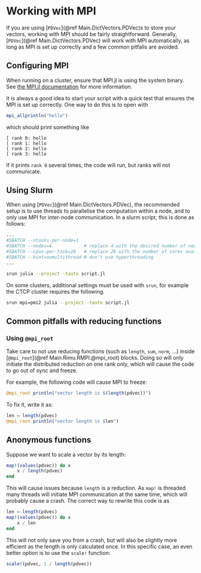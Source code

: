 # Working with MPI

If you are using [`PDVec`](@ref Main.DictVectors.PDVec)s to store your vectors, working with
MPI should be fairly straightforward. Generally, [`PDVec`](@ref Main.DictVectors.PDVec) will
work with MPI automatically, as long as MPI is set up correctly and a few common pitfalls
are avoided.

## Configuring MPI

When running on a cluster, ensure that MPI.jl is using the system binary. See [the MPI.jl
documentation](https://juliaparallel.org/MPI.jl/latest/configuration/) for more information.

It is always a good idea to start your script with a quick test that ensures the MPI is set up correctly. One way to do this is to open with

```julia
mpi_allprintln("hello")
```

which should print something like

```
[ rank 0: hello
[ rank 1: hello
[ rank 2: hello
[ rank 3: hello
```

If it prints `rank 0` several times, the code will run, but ranks will not communicate.

## Using Slurm

When using [`PDVec`](@ref Main.DictVectors.PDVec), the recommended setup is to use threads to parallelise the
computation within a node, and to only use MPI for inter-node communication. In a slurm
script, this is done as follows:

```bash
...
#SBATCH --ntasks-per-node=1
#SBATCH --nodes=4            # replace 4 with the desired number of nodes
#SBATCH --cpus-per-task=28   # replace 28 with the number of cores available in a node
#SBATCH --hint=nomultithread # don't use hyperthreading
...

srun julia --project -tauto script.jl
```

On some clusters, additional settings must be used with `srun`, for example the CTCP cluster
requires the following.

```bash
srun mpi=pmi2 julia --project -tauto script.jl
```

## Common pitfalls with reducing functions

### Using `@mpi_root`

Take care to not use reducing functions (such as `length`, `sum`, `norm`, ...) inside
[`@mpi_root`](@ref Main.Rimu.RMPI.@mpi_root) blocks. Doing so will only initiate the
distributed reduction on one rank only, which will cause the code to go out of sync and
freeze.

For example, the following code will cause MPI to freeze:

```julia
@mpi_root println("vector length is $(length(pdvec))")
```

To fix it, write it as:

```julia
len = length(pdvec)
@mpi_root println("vector length is $len")
```

## Anonymous functions

Suppose we want to scale a vector by its length:

```julia
map!(values(pdvec)) do x
	x / length(pdvec)
end
```

This will cause issues because `length` is a reduction. As `map!` is threaded many
threads will initiate MPI communication at the same time, which will probably cause a
crash. The correct way to rewrite this code is as

```julia
len = length(pdvec)
map!(values(pdvec)) do x
	x / len
end
```

This will not only save you from a crash, but will also be slightly more efficient as the
length is only calculated once. In this specific case, an even better option is to use the `scale!` function:

```julia
scale!(pdvec, 1 / length(pdvec))
```
